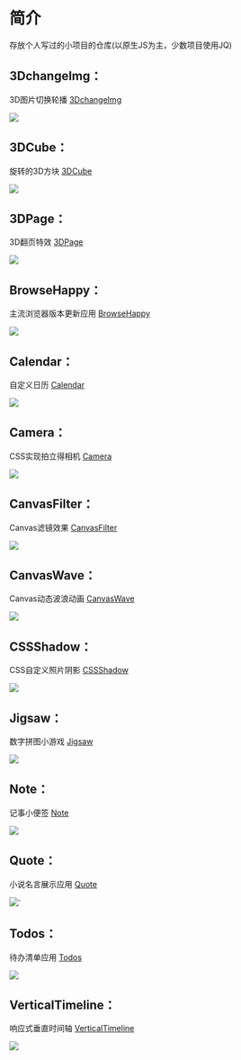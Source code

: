# 简介
存放个人写过的小项目的仓库(以原生JS为主，少数项目使用JQ)

## 3DchangeImg：
3D图片切换轮播 [3DchangeImg](http://htmlpreview.github.io/?https://github.com/shencss/FrontEndDemo/blob/master/3DchangeImg/index.html) 

![](https://github.com/shencss/FrontEndDemo/raw/master/screenshot/3DchangeImg.png)

## 3DCube：
旋转的3D方块 [3DCube](http://htmlpreview.github.io/?https://github.com/shencss/FrontEndDemo/blob/master/3DCube/index.html) 

![](https://github.com/shencss/FrontEndDemo/raw/master/screenshot/3DCube.png)

## 3DPage：
3D翻页特效 [3DPage](http://htmlpreview.github.io/?https://github.com/shencss/FrontEndDemo/blob/master/3DPage/index.html) 

![](https://github.com/shencss/FrontEndDemo/raw/master/screenshot/3DPage.png)

## BrowseHappy：
主流浏览器版本更新应用 [BrowseHappy](http://htmlpreview.github.io/?https://github.com/shencss/FrontEndDemo/blob/master/BrowseHappy/index.html) 

![](https://github.com/shencss/FrontEndDemo/raw/master/screenshot/BrowseHappy.png)

## Calendar：
自定义日历 [Calendar](http://htmlpreview.github.io/?https://github.com/shencss/FrontEndDemo/blob/master/Calendar/index.html) 

![](https://github.com/shencss/FrontEndDemo/raw/master/screenshot/Calendar.png)

## Camera：
CSS实现拍立得相机 [Camera](http://htmlpreview.github.io/?https://github.com/shencss/FrontEndDemo/blob/master/Camera/index.html) 

![](https://github.com/shencss/FrontEndDemo/raw/master/screenshot/Camera.png)

## CanvasFilter：
Canvas滤镜效果 [CanvasFilter](http://htmlpreview.github.io/?https://github.com/shencss/FrontEndDemo/blob/master/CanvasFilter/index.html) 

![](https://github.com/shencss/FrontEndDemo/raw/master/screenshot/CanvasFilter.png)

## CanvasWave：
Canvas动态波浪动画 [CanvasWave](http://htmlpreview.github.io/?https://github.com/shencss/FrontEndDemo/blob/master/CanvasWave/index.html) 

![](https://github.com/shencss/FrontEndDemo/raw/master/screenshot/CanvasWave.png)

## CSSShadow：
CSS自定义照片阴影 [CSSShadow](http://htmlpreview.github.io/?https://github.com/shencss/FrontEndDemo/blob/master/CSSShadow/index.html) 

![](https://github.com/shencss/FrontEndDemo/raw/master/screenshot/CSSShadow.png)

## Jigsaw：
数字拼图小游戏 [Jigsaw](http://htmlpreview.github.io/?https://github.com/shencss/FrontEndDemo/blob/master/Jigsaw/index.html) 

![](https://github.com/shencss/FrontEndDemo/raw/master/screenshot/Jigsaw.png)

## Note：
记事小便签 [Note](http://htmlpreview.github.io/?https://github.com/shencss/FrontEndDemo/blob/master/Note/index.html) 

![](https://github.com/shencss/FrontEndDemo/raw/master/screenshot/Note.png)

## Quote：
小说名言展示应用 [Quote](http://htmlpreview.github.io/?https://github.com/shencss/FrontEndDemo/blob/master/Quote/index.html) 

![](https://github.com/shencss/FrontEndDemo/raw/master/screenshot/Quote.png)`

## Todos：
待办清单应用 [Todos](http://htmlpreview.github.io/?https://github.com/shencss/FrontEndDemo/blob/master/Todos/index.html) 

![](https://github.com/shencss/FrontEndDemo/raw/master/screenshot/Todos.png)

## VerticalTimeline：
响应式垂直时间轴 [VerticalTimeline](http://htmlpreview.github.io/?https://github.com/shencss/FrontEndDemo/blob/master/VerticalTimeline/index.html) 

![](https://github.com/shencss/FrontEndDemo/raw/master/screenshot/VerticalTimeline.png)






